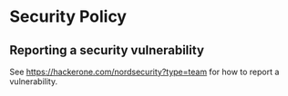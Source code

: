 # Security Policy

## Reporting a security vulnerability

See https://hackerone.com/nordsecurity?type=team for how to report a vulnerability.